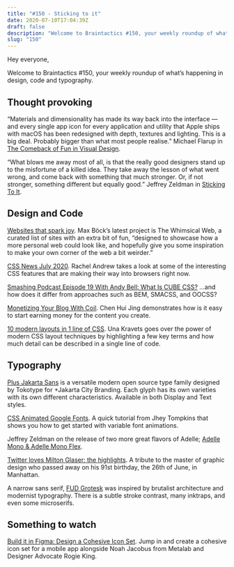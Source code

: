 ```yaml
---
title: "#150 - Sticking to it"
date: 2020-07-10T17:04:39Z
draft: false
description: "Welcome to Braintactics #150, your weekly roundup of what’s happening in design, code and typography."
slug: "150"
---
```


Hey everyone,

Welcome to Braintactics #150, your weekly roundup of what’s happening in design, code and typography.

## Thought provoking

“Materials and dimensionality has made its way back into the interface —and every single app icon for every application and utility that Apple ships with macOS has been redesigned with depth, textures and lighting. This is a big deal. Probably bigger than what most people realise.” Michael Flarup in [The Comeback of Fun in Visual Design](https://applypixels.com/blog/comeback).

“What blows me away most of all, is that the really good designers stand up to the misfortune of a killed idea. They take away the lesson of what went wrong, and come back with something that much stronger. Or, if not stronger, something different but equally good.” Jeffrey Zeldman in [Sticking To It](https://automattic.design/2020/07/09/sticking-to-it/).

## Design and Code

[Websites that spark joy](https://whimsical.club/). Max Böck’s latest project is The Whimsical Web, a curated list of sites with an extra bit of fun, “designed to showcase how a more personal web could look like, and hopefully give you some inspiration to make your own corner of the web a bit weirder.”

[CSS News July 2020](https://www.smashingmagazine.com/2020/07/css-news-july-2020/). Rachel Andrew takes a look at some of the interesting CSS features that are making their way into browsers right now.

[Smashing Podcast Episode 19 With Andy Bell: What Is CUBE CSS?](https://www.smashingmagazine.com/2020/06/smashing-podcast-episode-19/) ...and how does it differ from approaches such as BEM, SMACSS, and OOCSS?

[Monetizing Your Blog With Coil](https://chenhuijing.com/blog/monetizing-your-blog-with-coil/). Chen Hui Jing demonstrates how is it easy to start earning money for the content you create.

[10 modern layouts in 1 line of CSS](https://youtu.be/qm0IfG1GyZU). Una Kravets goes over the power of modern CSS layout techniques by highlighting a few key terms and how much detail can be described in a single line of code.

## Typography

[Plus Jakarta Sans](https://github.com/tokotype/PlusJakartaSans) is a versatile modern open source type family designed by Tokotype for +Jakarta City Branding. Each glyph has its own varieties with its own different characteristics. Available in both Display and Text styles.

[CSS Animated Google Fonts](https://dev.to/jh3y/animated-google-fonts-193d). A quick tutorial from Jhey Tompkins that shows you how to get started with variable font animations.

Jeffrey Zeldman on the release of two more great flavors of Adelle; [Adelle Mono & Adelle Mono Flex](http://www.zeldman.com/2020/06/24/adelle-mono-adelle-mono-flex/).

[Twitter loves Milton Glaser: the highlights](https://www.typeroom.eu/twitter-loves-milton-glaser-the-highlights). A tribute to the master of graphic design who passed away on his 91st birthday, the 26th of June, in Manhattan.

A narrow sans serif, [FUD Grotesk](https://type.today/en/journal/fud_grotesk) was inspired by brutalist architecture and modernist typography. There is a subtle stroke contrast, many inktraps, and even some microserifs.

## Something to watch

[Build it in Figma: Design a Cohesive Icon Set](https://www.youtube.com/watch?v=S9P7ob7Nx5I). Jump in and create a cohesive icon set for a mobile app alongside Noah Jacobus from Metalab and Designer Advocate Rogie King.
